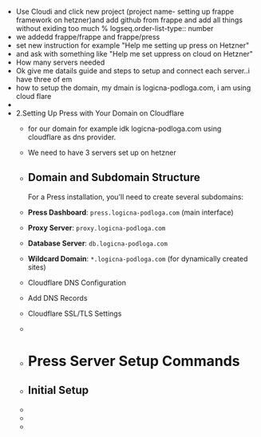 - Use Cloudi and click new project (project name- setting up frappe framework on hetzner)and add github from frappe and add all things without exiding too much %
  logseq.order-list-type:: number
- we addedd frappe/frappe and frappe/press
- set new instruction for example "Help me setting up press on Hetzner"
- and ask with something like "Help me set uppress on cloud on Hetzner"
- How many servers needed
- Ok give me datails guide and steps to setup and connect each server..i have three of em
- how to setup the domain, my dmain is logicna-podloga.com, i am using cloud flare
-
- 2.Setting Up Press with Your Domain on Cloudflare
	- for our domain for example idk logicna-podloga.com using cloudflare as dns provider.
	- We need to have 3 servers set up on hetzner
	- ## Domain and Subdomain Structure
	  
	  For a Press installation, you'll need to create several subdomains:
	- **Press Dashboard**: `press.logicna-podloga.com` (main interface)
	- **Proxy Server**: `proxy.logicna-podloga.com`
	- **Database Server**: `db.logicna-podloga.com`
	- **Wildcard Domain**: `*.logicna-podloga.com` (for dynamically created sites)
	- Cloudflare DNS Configuration
	- Add DNS Records
	- Cloudflare SSL/TLS Settings
	-
	- # Press Server Setup Commands
	- ## Initial Setup
	-
	-
	-